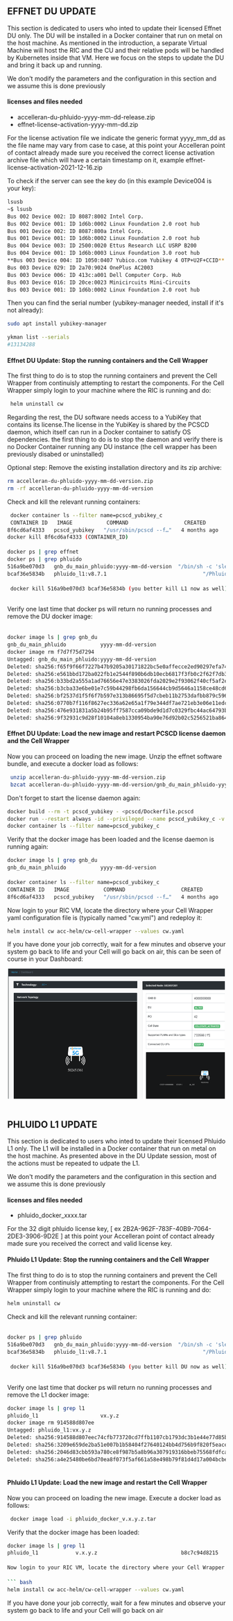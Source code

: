 ## EFFNET DU UPDATE

This section is dedicated to users who inted to update their licensed Effnet DU only. The DU will be installed in a Docker container that run on metal 
on the host machine. As mentioned in the introduction, a separate Virtual Machine will host the RIC and the CU and their relative pods will be handled
by Kubernetes inside that VM. Here we focus on the steps to update the DU and bring it back up and running.

We don't modify the parameters and the configuration in this section and we assume this is done previously

#### licenses and files needed
* accelleran-du-phluido-yyyy-mm-dd-release.zip
* effnet-license-activation-yyyy-mm-dd.zip 

For the license activation file we indicate the generic format yyyy_mm_dd as the file name may vary from case to case, at this point your Accelleran point of contact already made sure you received the correct license activation archive file which will have a certain timestamp on it, example effnet-license-activation-2021-12-16.zip

To check if the server can see the key do (in this example Device004 is your key): 
``` bash
lsusb
~$ lsusb
Bus 002 Device 002: ID 8087:8002 Intel Corp. 
Bus 002 Device 001: ID 1d6b:0002 Linux Foundation 2.0 root hub
Bus 001 Device 002: ID 8087:800a Intel Corp. 
Bus 001 Device 001: ID 1d6b:0002 Linux Foundation 2.0 root hub
Bus 004 Device 003: ID 2500:0020 Ettus Research LLC USRP B200
Bus 004 Device 001: ID 1d6b:0003 Linux Foundation 3.0 root hub
**Bus 003 Device 004: ID 1050:0407 Yubico.com Yubikey 4 OTP+U2F+CCID**
Bus 003 Device 029: ID 2a70:9024 OnePlus AC2003
Bus 003 Device 006: ID 413c:a001 Dell Computer Corp. Hub
Bus 003 Device 016: ID 20ce:0023 Minicircuits Mini-Circuits
Bus 003 Device 001: ID 1d6b:0002 Linux Foundation 2.0 root hub
```
Then you can find the serial number (yubikey-manager needed, install if it's not already):

``` bash
sudo apt install yubikey-manager
```
``` bash
ykman list --serials
#13134288
```
#### Effnet DU Update: Stop the running containers and the Cell Wrapper 

The first thing to do is to stop the running containers and prevent the Cell Wrapper from continuisly attempting to restart the components. For the Cell Wrapper simply login to your machine where the RIC is running and do:

``` bash
 helm uninstall cw
```
Regarding the rest, the DU software needs access to a YubiKey that contains its license.The license in the YubiKey is shared by the PCSCD daemon, which itself can run in a Docker container to satisfy OS dependencies. the first thing to do is to stop the daemon and verify there is no Docker Container running any DU instance (the cell wrapper has been previously disabed or uninstalled) 

Optional step: Remove the existing installation directory and its zip archive:

``` bash
rm accelleran-du-phluido-yyyy-mm-dd-version.zip 
rm -rf accelleran-du-phluido-yyyy-mm-dd-version
```
Check and kill the relevant running containers:

``` bash
 docker container ls --filter name=pcscd_yubikey_c
 CONTAINER ID   IMAGE           COMMAND                  CREATED        STATUS      PORTS     NAMES
8f6cd6af4333   pcscd_yubikey   "/usr/sbin/pcscd --f…"   4 months ago   Up 3 days             pcscd_yubikey_c
docker kill 8f6cd6af4333 (CONTAINER_ID)

docker ps | grep effnet 
docker ps | grep phluido
516a9be070d3   gnb_du_main_phluido:yyyy-mm-dd-version  "/bin/sh -c 'sleep 2…"   30 seconds ago   Up 30 seconds             gnb_du_main_phluido
bcaf36e5834b   phluido_l1:v8.7.1                               "/PhluidoUL1_NR /con…"   30 seconds ago   Up 30 seconds             phluido_l1
 
 docker kill 516a9be070d3 bcaf36e5834b (you better kill L1 now as well)
 
```
Verify one last time that docker ps will return no running processes and remove the DU docker image:

``` bash
 
docker image ls | grep gnb_du
gnb_du_main_phluido           yyyy-mm-dd-version                          f7d7f75d7294   2 months ago   137MB
docker image rm f7d7f75d7294
Untagged: gnb_du_main_phluido:yyyy-mm-dd-version
Deleted: sha256:f65f9f66f7227b47b9205a30171822bc5e0affecce2ed90297efa74728cbceb7
Deleted: sha256:e561bbd172ba022fb1e2544f890b6db10ecb6817f3fb0c2f62f7db3e2edecc30
Deleted: sha256:b33bd2a555a1ad76656e47e3383026fda2029e2f93062f40cf5af2eff399f691
Deleted: sha256:b3cba33e6be01e7c59b44298fb6da156644cb9d5646a1158ce48cd6294af155f
Deleted: sha256:bf2537d1f5f6f7b597e313b86695f5d7cbeb11b2753dafbb879c596b35e993eb
Deleted: sha256:0770b7f116f8627ec336a62e65a1f79e344df7ae721eb3e06e11edca85d3d1e7
Deleted: sha256:476e931831a5b24b95ff7587cca09bde9d1d7c0329fbc44ac64793b28fb809d0
Deleted: sha256:9f32931c9d28f10104a8eb1330954ba90e76d92b02c5256521ba864feec14009

```
#### Effnet DU Update: Load the new image and restart PCSCD license daemon and the Cell Wrapper 

Now you can proceed on loading the new image. Unzip the effnet software bundle, and execute a docker load as follows:
``` bash
 unzip accelleran-du-phluido-yyyy-mm-dd-version.zip 
 bzcat accelleran-du-phluido-yyyy-mm-dd-version/gnb_du_main_phluido-yyyy-mm-dd-version.tar.bz2  | docker image load
```
Don't forget to start the license daemon again:
``` bash
docker build --rm -t pcscd_yubikey - <pcscd/Dockerfile.pcscd
docker run --restart always -id --privileged --name pcscd_yubikey_c -v /run/pcscd:/run/pcscd pcscd_yubikey
docker container ls --filter name=pcscd_yubikey_c
```
Verify that the docker image has been loaded and the license daemon is running again:
``` bash
docker image ls | grep gnb_du
gnb_du_main_phluido           yyyy-mm-dd-version                           b8c7c94d8215   1 minute ago   87MB

docker container ls --filter name=pcscd_yubikey_c
CONTAINER ID   IMAGE           COMMAND                  CREATED        STATUS      PORTS     NAMES
8f6cd6af4333   pcscd_yubikey   "/usr/sbin/pcscd --f…"   4 months ago   Up 1 minute             pcscd_yubikey_c
```
Now login to your RIC VM, locate the directory where your Cell Wrapper yaml configuration file is (typically named "cw.yml") and redeploy it:

``` bash
helm install cw acc-helm/cw-cell-wrapper --values cw.yaml
```

If you have done your job correctly, wait for a few minutes and observe your system go back to life and your Cell will go back on air, this can be seen of course in your Dashboard:

<p align="center">
  <img width="500" height="300" src="cellonair.png">
</p>



``` bash

```

## PHLUIDO L1 UPDATE

This section is dedicated to users who inted to update their licensed Phluido L1 only. The L1 will be installed in a Docker container that run on metal 
on the host machine. As presented above in the DU Update session, most of the actions must be repeated to udpate the L1.

We don't modify the parameters and the configuration in this section and we assume this is done previously

#### licenses and files needed
* phluido_docker_xxxx.tar


For the 32 digit phluido license key, [ ex 2B2A-962F-783F-40B9-7064-2DE3-3906-9D2E ] at this point your Accelleran point of contact already made sure you received the correct and valid license key.

#### Phluido L1 Update: Stop the running containers and the Cell Wrapper 

The first thing to do is to stop the running containers and prevent the Cell Wrapper from continuisly attempting to restart the components. For the Cell Wrapper simply login to your machine where the RIC is running and do:

 ``` bash
 helm uninstall cw
```

Check and kill the relevant running container:

``` bash

docker ps | grep phluido
516a9be070d3   gnb_du_main_phluido:yyyy-mm-dd-version  "/bin/sh -c 'sleep 2…"   30 seconds ago   Up 30 seconds             gnb_du_main_phluido
bcaf36e5834b   phluido_l1:v8.7.1                               "/PhluidoUL1_NR /con…"   30 seconds ago   Up 30 seconds             phluido_l1
 
 docker kill 516a9be070d3 bcaf36e5834b (you better kill DU now as well)
 
```
Verify one last time that docker ps will return no running processes and remove the L1 docker image:

``` bash
docker image ls | grep l1
phluido_l1                    vx.y.z                                                   914588d807ee   7 weeks ago    70.4MB
docker image rm 914588d807ee
Untagged: phluido_l1:vx.y.z
Deleted: sha256:914588d807eec74cfb773720cd7ffb1107cb1793dc3b1e44e77d85bb83f88d4b
Deleted: sha256:3209e659de2ba51e007b1b58404f27640124bb4d756b9f820f5eace37c1b0c13
Deleted: sha256:2046d83cbb593a780ce8f987b5a8b96a307919316bbeb75568fdfcaab4e2ee10
Deleted: sha256:a4e25480be6bd70ea8f073f5af661a58e498b79f81d4d17a004bcbe54c7bd14d
 
```
#### Phluido L1 Update: Load the new image and restart the Cell Wrapper 

Now you can proceed on loading the new image. Execute a docker load as follows:
``` bash
 docker image load -i phluido_docker_v.x.y.z.tar
```
Verify that the docker image has been loaded:
``` bash
docker image ls | grep l1
phluido_l1            v.x.y.z                           b8c7c94d8215   1 minute ago   70MB

Now login to your RIC VM, locate the directory where your Cell Wrapper yaml configuration file is (typically named "cw.yml") and redeploy it:

``` bash
helm install cw acc-helm/cw-cell-wrapper --values cw.yaml
```

If you have done your job correctly, wait for a few minutes and observe your system go back to life and your Cell will go back on air


